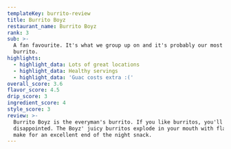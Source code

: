 ```yaml
---
templateKey: burrito-review
title: Burrito Boyz
restaurant_name: Burrito Boyz
rank: 3
sub: >-
  A fan favourite. It's what we group up on and it's probably our most eaten
  burrito. 
highlights:
  - highlight_data: Lots of great locations
  - highlight_data: Healthy servings
  - highlight_data: 'Guac costs extra :('
overall_score: 3.6
flavor_score: 4.5
drip_score: 3
ingredient_score: 4
style_score: 3
review: >-
  Burrito Boyz is the everyman's burrito. If you like burritos, you'll never be
  disappointed. The Boyz' juicy burritos explode in your mouth with flavour and
  make for an excellent end of the night snack.
---
```


